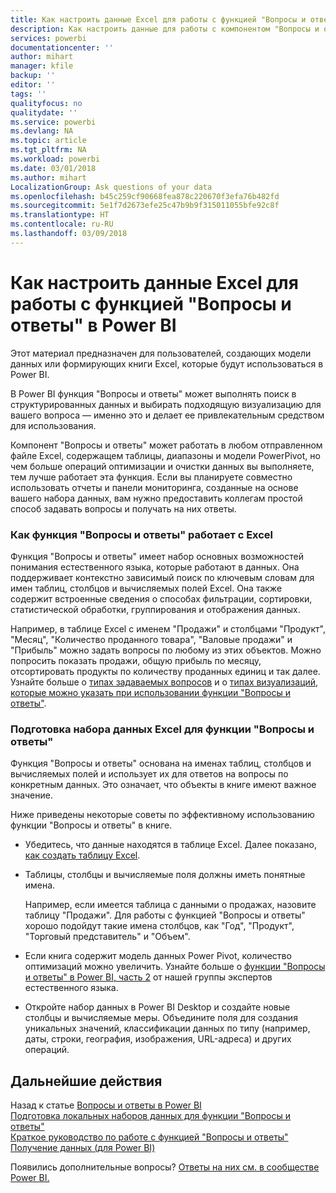 ```yaml
---
title: Как настроить данные Excel для работы с функцией "Вопросы и ответы" в Power BI
description: Как настроить данные для работы с компонентом "Вопросы и ответы" в Power BI
services: powerbi
documentationcenter: ''
author: mihart
manager: kfile
backup: ''
editor: ''
tags: ''
qualityfocus: no
qualitydate: ''
ms.service: powerbi
ms.devlang: NA
ms.topic: article
ms.tgt_pltfrm: NA
ms.workload: powerbi
ms.date: 03/01/2018
ms.author: mihart
LocalizationGroup: Ask questions of your data
ms.openlocfilehash: b45c259cf90668fea878c220670f3efa76b482fd
ms.sourcegitcommit: 5e1f7d2673efe25c47b9b9f315011055bfe92c8f
ms.translationtype: HT
ms.contentlocale: ru-RU
ms.lasthandoff: 03/09/2018
---
```

# <a name="how-to-make-your-excel-data-work-well-with-qa-in-power-bi"></a>Как настроить данные Excel для работы с функцией "Вопросы и ответы" в Power BI
Этот материал предназначен для пользователей, создающих модели данных или формирующих книги Excel, которые будут использоваться в Power BI.

В Power BI функция "Вопросы и ответы" может выполнять поиск в структурированных данных и выбирать подходящую визуализацию для вашего вопроса — именно это и делает ее привлекательным средством для использования.   

Компонент "Вопросы и ответы" может работать в любом отправленном файле Excel, содержащем таблицы, диапазоны и модели PowerPivot, но чем больше операций оптимизации и очистки данных вы выполняете, тем лучше работает эта функция.  Если вы планируете совместно использовать отчеты и панели мониторинга, созданные на основе вашего набора данных, вам нужно предоставить коллегам простой способ задавать вопросы и получать на них ответы.

### <a name="how-qa-works-with-excel"></a>Как функция "Вопросы и ответы" работает с Excel
Функция "Вопросы и ответы" имеет набор основных возможностей понимания естественного языка, которые работают в данных. Она поддерживает контекстно зависимый поиск по ключевым словам для имен таблиц, столбцов и вычисляемых полей Excel. Она также содержит встроенные сведения о способах фильтрации, сортировки, статистической обработки, группирования и отображения данных. 

Например, в таблице Excel с именем "Продажи" и столбцами "Продукт", "Месяц", "Количество проданного товара", "Валовые продажи" и "Прибыль" можно задать вопросы по любому из этих объектов.  Можно попросить показать продажи, общую прибыль по месяцу, отсортировать продукты по количеству проданных единиц и так далее. Узнайте больше о [типах задаваемых вопросов](power-bi-q-and-a.md) и о [типах визуализаций, которые можно указать при использовании функции "Вопросы и ответы"](power-bi-visualization-types-for-reports-and-q-and-a.md).

### <a name="prepare-an-excel-dataset-for-qa"></a>Подготовка набора данных Excel для функции "Вопросы и ответы"
Функция "Вопросы и ответы" основана на именах таблиц, столбцов и вычисляемых полей и использует их для ответов на вопросы по конкретным данных. Это означает, что объекты в книге имеют важное значение.

Ниже приведены некоторые советы по эффективному использованию функции "Вопросы и ответы" в книге.

* Убедитесь, что данные находятся в таблице Excel. Далее показано, [как создать таблицу Excel](https://support.office.com/article/Create-an-Excel-table-in-a-worksheet-e81aa349-b006-4f8a-9806-5af9df0ac664?ui=en-US&rs=en-US&ad=US).
* Таблицы, столбцы и вычисляемые поля должны иметь понятные имена.
  
  Например, если имеется таблица с данными о продажах, назовите таблицу "Продажи". Для работы с функцией "Вопросы и ответы" хорошо подойдут такие имена столбцов, как "Год", "Продукт", "Торговый представитель" и "Объем".

* Если книга содержит модель данных Power Pivot, количество оптимизаций можно увеличить. Узнайте больше о [функции "Вопросы и ответы" в Power BI, часть 2](http://blogs.msdn.com/b/powerbi/archive/2014/02/27/demystifying-power-bi-q-amp-a-part-2.aspx) от нашей группы экспертов естественного языка.

* Откройте набор данных в Power BI Desktop и создайте новые столбцы и вычисляемые меры. Объедините поля для создания уникальных значений, классификации данных по типу (например, даты, строки, география, изображения, URL-адреса) и других операций.

## <a name="next-steps"></a>Дальнейшие действия
Назад к статье [Вопросы и ответы в Power BI](power-bi-q-and-a.md)  
[Подготовка локальных наборов данных для функции "Вопросы и ответы"](service-q-and-a-direct-query.md)   
[Краткое руководство по работе с функцией "Вопросы и ответы"](power-bi-visualization-introduction-to-q-and-a.md)  
[Получение данных (для Power BI)](service-get-data.md)  

Появились дополнительные вопросы? [Ответы на них см. в сообществе Power BI.](http://community.powerbi.com/)

